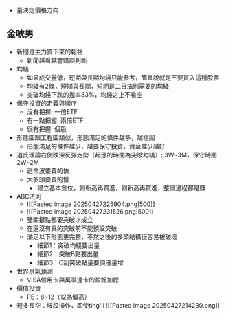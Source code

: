 - 量決定價格方向

## 金唬男
- 新聞是主力買下來的報社
	- 新聞越看越會錯誤判斷
- 均綫
	- 如果成交量低，短期與長期均綫只能參考，簡單說就是不要買入這種股票
	- 均綫有2條，短期與長期，短期是二日法則需要的均綫
	- 突破均綫下跌的幾率33%，均綫之上不看空
- 保守投資的定義與順序
	- 沒有把握: 一倍ETF
	- 有一點把握: 兩倍ETF
	- 很有把握: 個股
- 形態圖跟工程圖類似，形態滿足的條件越多，越穩固
	- 形態滿足的條件越少，越要保守投資，資金越少越好
- 道氏理論右側跌深反彈走勢（起漲的時間為突破均綫）: 3W~3M，保守時間2W~2M
	-  逃命波要買的快
	-  大多頭要買的慢
		-  建立基本倉位，創新高再買進，創新高再買進，整個過程都是賺
-  ABC法則
	- ![[Pasted image 20250427225904.png|500]]
	- ![[Pasted image 20250427231526.png|500]]
	- 雙關鍵點都要突破才成立
	- 在還沒有真的突破前不能預設突破
	- 滿足以下形態更完整，不然之後的多頭結構很容易被破壞
		- 細節1：突破均綫要出量
		- 細節2：突破B點要出量
		- 細節3：C到突破點量要價漲量增
- 世界景氣預測
	- VISA信用卡與萬事達卡的盈餘加總
- 價值投資
	- PE：8~12（12為偏高）
- 短多長空：坡段操作，即使ting'li
![[Pasted image 20250427214230.png]]